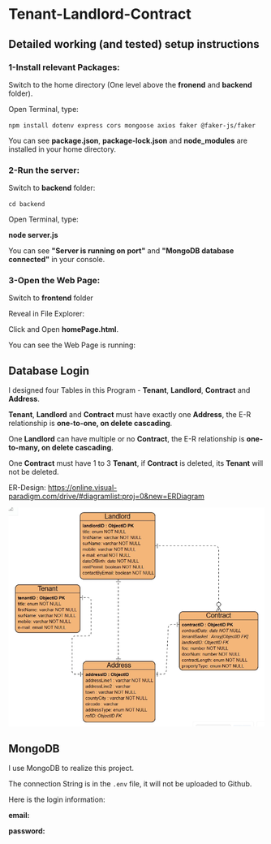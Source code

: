 # Tenant-Landlord-Contract


## Detailed working (and tested) setup instructions


### 1-Install relevant Packages:

Switch to the home directory (One level above the **fronend** and **backend** folder).

Open Terminal, type:

`npm install dotenv express cors mongoose axios faker @faker-js/faker`

You can see **package.json**, **package-lock.json** and **node_modules** 
are installed in your home directory.

### 2-Run the server:

Switch to **backend** folder:

`cd backend`

Open Terminal, type:

**node server.js**

You can see **"Server is running on port"** and 
**"MongoDB database connected"** in your console.

### 3-Open the Web Page:

Switch to **frontend** folder

Reveal in File Explorer:

Click and Open **homePage.html**.

You can see the Web Page is running:


## Database Login

I designed four Tables in this Program - 
**Tenant**, **Landlord**, **Contract** and **Address**.

**Tenant**, **Landlord** and **Contract** must have exactly one **Address**,
the E-R relationship is **one-to-one, on delete cascading**.

One **Landlord** can have multiple or no **Contract**,
the E-R relationship is **one-to-many, on delete cascading**.

One **Contract** must have 1 to 3 **Tenant**, 
if **Contract** is deleted, its **Tenant** will not be deleted. 

ER-Design:
https://online.visual-paradigm.com/drive/#diagramlist:proj=0&new=ERDiagram

![database_design](database_design.png)


## MongoDB

I use MongoDB to realize this project.

The connection String is in the `.env` file, it will not be uploaded to Github.

Here is the login information:

**email:**

**password:**